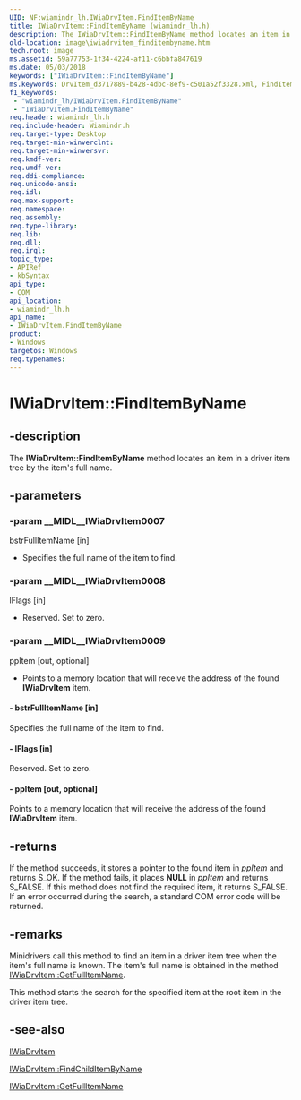 ```yaml
---
UID: NF:wiamindr_lh.IWiaDrvItem.FindItemByName
title: IWiaDrvItem::FindItemByName (wiamindr_lh.h)
description: The IWiaDrvItem::FindItemByName method locates an item in a driver item tree by the item's full name.
old-location: image\iwiadrvitem_finditembyname.htm
tech.root: image
ms.assetid: 59a77753-1f34-4224-af11-c6bbfa847619
ms.date: 05/03/2018
keywords: ["IWiaDrvItem::FindItemByName"]
ms.keywords: DrvItem_d3717889-b428-4dbc-8ef9-c501a52f3328.xml, FindItemByName, FindItemByName method [Imaging Devices], FindItemByName method [Imaging Devices],IWiaDrvItem interface, IWiaDrvItem interface [Imaging Devices],FindItemByName method, IWiaDrvItem.FindItemByName, IWiaDrvItem::FindItemByName, image.iwiadrvitem_finditembyname, wiamindr_lh/IWiaDrvItem::FindItemByName
f1_keywords:
 - "wiamindr_lh/IWiaDrvItem.FindItemByName"
 - "IWiaDrvItem.FindItemByName"
req.header: wiamindr_lh.h
req.include-header: Wiamindr.h
req.target-type: Desktop
req.target-min-winverclnt:
req.target-min-winversvr: 
req.kmdf-ver: 
req.umdf-ver: 
req.ddi-compliance: 
req.unicode-ansi: 
req.idl: 
req.max-support: 
req.namespace: 
req.assembly: 
req.type-library: 
req.lib: 
req.dll: 
req.irql: 
topic_type:
- APIRef
- kbSyntax
api_type:
- COM
api_location:
- wiamindr_lh.h
api_name:
- IWiaDrvItem.FindItemByName
product:
- Windows
targetos: Windows
req.typenames: 
---
```


# IWiaDrvItem::FindItemByName

## -description

The **IWiaDrvItem::FindItemByName** method locates an item in a driver item tree by the item's full name.

## -parameters

### -param __MIDL__IWiaDrvItem0007

bstrFullItemName [in]

- Specifies the full name of the item to find.

### -param __MIDL__IWiaDrvItem0008

lFlags [in]

- Reserved. Set to zero.

### -param __MIDL__IWiaDrvItem0009

ppItem [out, optional]

- Points to a memory location that will receive the address of the found **IWiaDrvItem** item.

#### - bstrFullItemName [in]

Specifies the full name of the item to find.

#### - lFlags [in]

Reserved. Set to zero.

#### - ppItem [out, optional]

Points to a memory location that will receive the address of the found **IWiaDrvItem** item.

## -returns

If the method succeeds, it stores a pointer to the found item in *ppItem* and returns S_OK. If the method fails, it places **NULL** in *ppItem* and returns S_FALSE. If this method does not find the required item, it returns S_FALSE. If an error occurred during the search, a standard COM error code will be returned.

## -remarks

Minidrivers call this method to find an item in a driver item tree when the item's full name is known. The item's full name is obtained in the method [IWiaDrvItem::GetFullItemName](https://docs.microsoft.com/windows-hardware/drivers/ddi/wiamindr_lh/nf-wiamindr_lh-iwiadrvitem-getfullitemname).

This method starts the search for the specified item at the root item in the driver item tree.

## -see-also

[IWiaDrvItem](https://docs.microsoft.com/windows-hardware/drivers/ddi/wiamindr_lh/nn-wiamindr_lh-iwiadrvitem)

[IWiaDrvItem::FindChildItemByName](https://docs.microsoft.com/windows-hardware/drivers/ddi/wiamindr_lh/nf-wiamindr_lh-iwiadrvitem-findchilditembyname)

[IWiaDrvItem::GetFullItemName](https://docs.microsoft.com/windows-hardware/drivers/ddi/wiamindr_lh/nf-wiamindr_lh-iwiadrvitem-getfullitemname)
